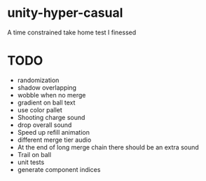 # unity-hyper-casual
A time constrained take home test I finessed

# TODO
- randomization
- shadow overlapping
- wobble when no merge
- gradient on ball text
- use color pallet
- Shooting charge sound
- drop overall sound
- Speed up refill animation
- different merge tier audio
- At the end of long merge chain there should be an extra sound
- Trail on ball
- unit tests
- generate component indices
